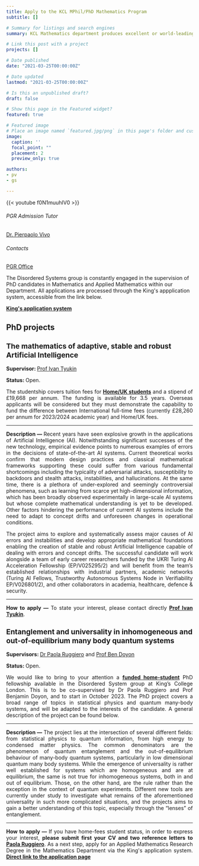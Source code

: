 ```yaml
---
title: Apply to the KCL MPhil/PhD Mathematics Program
subtitle: []

# Summary for listings and search engines
summary: KCL Mathematics department produces excellent or world-leading research in terms of originality, significance and rigour. Join KCL for your postgraduate studies!

# Link this post with a project
projects: []

# Date published
date: "2021-03-25T00:00:00Z"

# Date updated
lastmod: "2021-03-25T00:00:00Z"

# Is this an unpublished draft?
draft: false

# Show this page in the Featured widget?
featured: true

# Featured image
# Place an image named `featured.jpg/png` in this page's folder and customize its options here.
image:
  caption: ''
  focal_point: ""
  placement: 2
  preview_only: true

authors:
- pv
- gs

---
```


{{< youtube f0N1muuhIV0 >}}
&nbsp;


<div class="row">
  <div class="col-sm-7">
      <div class="card-body">
        <h6 class="card-title">PGR Admission Tutor</h6>
        <a href="mailto:pierpaolo.vivo@kcl.ac.uk" class="card-text"> Dr. Pierpaolo Vivo</a>
      </div>
  </div>
  <div class="col-sm-5">
      <div class="card-body">
        <h6 class="card-title">Contacts</h6>
        <a href="mailto:pgr-mathematics@kcl.ac.uk" class="card-text"> <i class="fas fa-envelope"></i> PGR Office</a>
      </div>
  </div>
</div>

The Disordered Systems group is constantly engaged in the supervision of PhD candidates in Mathematics and Applied Mathematics within our Department. All applications are processed through the King's appplication system, accessible from the link below.

<a href="https://www.kcl.ac.uk/study-legacy/postgraduate/research-courses/applied-mathematics-research-mphil-phd" class="btn btn-primary btn-lg btn-block active" role="button" aria-pressed="true">**King's application system**</a>

## PhD projects

<div class="alert alert-info" id="#ivan">
<a name="ivan"></a>
  <i class="fa-solid fa-diagram-project"></i>
  <h2 style="font-size:2vw"> The mathematics of adaptive, stable and robust Artificial Intelligence</h2>
 <div style="text-align: justify">
 <strong> Supervisor: </strong>
 <a href="mailto:ivan.tyukin@kcl.ac.uk" class="card-text"> <i class="fas fa-envelope"></i> Prof Ivan Tyukin</a>
 
<strong> Status: </strong> Open.

The studentship covers tuition fees for [**Home/UK students**](https://www.ukcisa.org.uk/Information--Advice/Fees-and-Money/England-HE-fee-status#layer-6082) and a stipend of £19,668 per annum. The funding is available for 3.5 years. Overseas applicants will be considered but they must demonstrate the capability to fund the difference between International full-time fees (currently £28,260 per annum for 2023/2024 academic year) and Home/UK fees.

  
<hr class="rounded">
<strong> Description &mdash; </strong> Recent years have seen explosive growth in the applications of Artificial Intelligence (AI). Notwithstanding significant successes of the new technology, empirical evidence points to numerous examples of errors in the decisions of state-of-the-art AI systems. Current theoretical works confirm that modern design practices and classical mathematical frameworks supporting these could suffer from various fundamental shortcomings including the typicality of adversarial attacks, susceptibility to backdoors and stealth attacks, instabilities, and hallucinations. At the same time, there is a plethora of under-explored and seemingly controversial phenomena, such as learning from scarce yet high-dimensional information, which has been broadly observed experimentally in large-scale AI systems but whose complete mathematical understanding is yet to be developed. Other factors hindering the performance of current AI systems include the need to adapt to concept drifts and unforeseen changes in operational conditions.

The project aims to explore and systematically assess major causes of AI errors and instabilities and develop appropriate mathematical foundations enabling the creation of stable and robust Artificial Intelligence capable of dealing with errors and concept drifts. The successful candidate will work alongside a team of early career researchers funded by the UKRI Turing AI Acceleration Fellowship (EP/V025295/2) and will benefit from the team’s established relationships with industrial partners, academic networks (Turing AI Fellows, Trustworthy Autonomous Systems Node in Verifiability EP/V026801/2), and other collaborators in academia, healthcare, defence & security.
<hr class="rounded">

<strong> How to apply &mdash; </strong> To state your interest, please contact directly <a href="mailto:ivan.tyukin@kcl.ac.uk" class="card-text"> <i class="fas fa-envelope"></i> **Prof Ivan Tyukin**</a>.
</div>
</div>

<div class="alert alert-info" id="#paola">
<a name="paola"></a>
  <i class="fa-solid fa-diagram-project"></i>
  <h2 style="font-size:2vw"> 
  Entanglement and universality in inhomogeneous and out-of-equilibrium many body quantum systems </h2>
 <div style="text-align: justify">
 <strong> Supervisors: </strong>
 <a href="mailto:paola.ruggiero@kcl.ac.uk" class="card-text"> <i class="fas fa-envelope"></i> Dr Paola Ruggiero</a> and 
 <a href="mailto:benjamin.doyon@kcl.ac.uk" class="card-text"> <i class="fas fa-envelope"></i> Prof Ben Doyon</a>
 
<strong> Status: </strong> Open.
 
We would like to bring to your attention a [**funded home-student**](https://www.ukcisa.org.uk/Information--Advice/Fees-and-Money/England-HE-fee-status#layer-6082) PhD fellowship available in the Disordered System group at King’s College London. This is to be co-supervised by Dr Paola Ruggiero and Prof Benjamin Doyon, and to start in October 2023. The PhD project covers a broad range of topics in statistical physics and quantum many-body systems, and will be adapted to the interests of the candidate. A general description of the project can be found below.

  
<hr class="rounded">
<strong> Description &mdash; </strong> The project lies at the intersection of several different fields: from statistical physics to quantum information, from high energy to condensed matter physics. The common denominators are the phenomenon of quantum entanglement and the out-of-equilibrium behaviour of many-body quantum systems, particularly in low dimensional quantum many body systems. While the emergence of universality is rather well established for systems which are homogeneous and are at equilibrium, the same is not true for inhomogeneous systems, both in and out of equilibrium. Those, on the other hand, are the rule rather than the exception in the context of quantum experiments. Different new tools are currently under study to investigate what remains of the aforementioned universality in such more complicated situations, and the projects aims to gain a better understanding of this topic, especially through the “lenses” of entanglement.
<hr class="rounded">

<strong> How to apply &mdash; </strong> If you have home-fees student status, in order to express your interest, **please submit first your CV and two reference letters to** <a href="mailto:paola.ruggiero@kcl.ac.uk" class="card-text"> <i class="fas fa-envelope"></i> **Paola Ruggiero**</a>. As a next step, apply for an Applied Mathematics Research Degree in the Mathematics Department via the King's application system.
<a href="https://apply.kcl.ac.uk/" class="btn btn-info btn-lg btn-block active" role="button" aria-pressed="true">**Direct link to the application page**</a>
</div>
</div>
